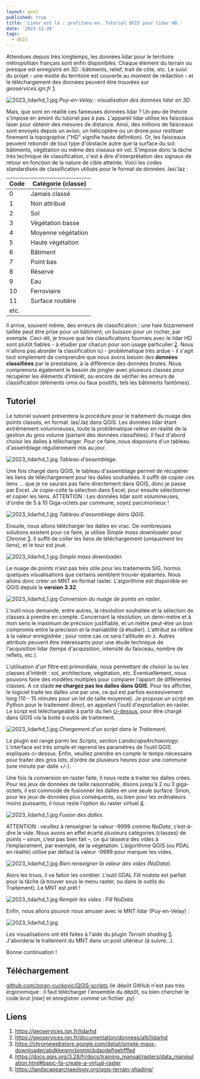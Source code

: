 ```yaml
---
layout: post
published: true
title: 'Lidar est là : profitons-en. Tutoriel QGIS pour lidar HD.'
date: '2023-12-26'
tags:
  - QGIS
---
```


Attendues depuis très longtemps, les données lidar pour le territoire métropolitain français sont enfin disponibles. Chaque élément du terrain ou presque est enregistré en 3D : bâtiments, relief, trait de côte, etc. Le suivi du projet - une moitié du territoire est couverte au moment de rédaction - et le téléchargement des données peuvent être trouvées sur *geoservices.ign.fr* [1].

![2023_lidarhd_1.jpg]({{site.baseurl}}/figures/2023_lidarhd_9.jpg)
*Puy-en-Velay : visualisation des données lidar en 3D.*

Mais, que sont en réalité ces fameuses données lidar ? Un peu de théorie s'impose en amont du tutoriel pas à pas. L'appareil lidar utilise les faisceaux laser pour obtenir des mesures de distance. Ainsi, des millions de faisceaux sont envoyés depuis un avion, un hélicoptère ou un drone pour restituer finement la topographie ("HD" signifie haute définition). Or, les faisceaux peuvent rebondir de tout type d'obstacle autre que la surface du sol: bâtiments, végétation ou même des oiseaux en vol. S'impose donc la tâche très technique de classification, c'est à dire d'interprétation des signaux de retour en fonction de la nature de cible atteinte. Voici les codes standardisés de classification utilisés pour le format de données .las/.laz :

| Code | Catégorie (classe) |
|------|--------------------|
| 0  | Jamais classé      |
| 1  | Non attribué       |
| 2  | Sol                |
| 3  |  Végétation basse  |
| 4  | Moyenne végétation |
| 5  | Haute végétation   |
| 6  | Bâtiment           |
| 7  | Point bas          |
| 8  | Réservé            |
| 9  | Eau                |
| 10 | Ferroviaire        |
| 11 | Surface routière   |
| etc. |

Il arrive, souvent même, des erreurs de classification ; une haie bizarrement taillée peut être prise pour un bâtiment, un buisson pour un rocher, par exemple. Ceci-dit, je trouve que les classifications fournies avec le lidar HD sont plutôt fiables - à étudier par chacun pour son usage particulier [2]. Nous n'allons pas aborder la classification ici - problématique très ardue - il s'agit tout simplement de comprendre que nous avons besoin des **données classifiées** par le prestataire, à la différence des données brutes. Nous comprenons également le besoin de jongler avec plusieurs classes pour récupérer les éléments d’intérêt, ou encore de vérifier les erreurs de classification (éléments omis ou faux positifs, tels les bâtiments fantômes).

## Tutoriel

Le tutoriel suivant présentera la procédure pour le traitement du nuage des points classés, en format .las/.laz dans QGIS. Les données lidar étant extrêmement volumineuses, toute la problématique relève en réalité de la gestion du gros volume (partant des données classifiées). Il faut d'abord choisir les dalles à télécharger. Pour ce faire, nous disposons d'un tableau d'assemblage régulièrement mis au jour.


![2023_lidarhd_1.jpg]({{site.baseurl}}/figures/2023_lidarhd_1.jpg)
*Tableau d'assemblage.*

Une fois chargé dans QGIS, le tableau d'assemblage permet de récupérer les liens de téléchargement pour les dalles souhaitées. Il suffit de copier ces liens ... que je ne saurais pas faire directement dans QGIS, donc je passe par Excel. Je copie-colle la sélection dans Excel, pour ensuite sélectionner et copier les liens. ATTENTION : Les données lidar sont volumineuses, d'ordre de 5 à 10 Giga-octets par commune, soyez parcimonieux !


![2023_lidarhd_1.jpg]({{site.baseurl}}/figures/2023_lidarhd_2.jpg)
*Tableau d'assemblage dans QGIS.*

Ensuite, nous allons télécharger les dalles en vrac. De nombreuses solutions existent pour ce faire, je utilise *Simple mass downloader* pour Chrome [3]. Il suffit de coller les liens de téléchargement (*uniquement les liens*), et le tour est joué.



![2023_lidarhd_1.jpg]({{site.baseurl}}/figures/2023_lidarhd_3.jpg)
*Simple mass downloader.*

Le nuage de points n'est pas très utile pour les traitements SIG, hormis quelques visualisations que certains semblent trouver épatantes. Nous allons donc créer un MNT en format raster. L'algorithme est disponible en QGIS depuis la **version 3.32**.


![2023_lidarhd_1.jpg]({{site.baseurl}}/figures/2023_lidarhd_3b.jpg)
*Conversion du nuage de points en raster.*

L'outil nous demande, entre autres, la résolution souhaitée et la sélection de classes à prendre en compte. Concernant la résolution, un demi-mètre et à mon sens le maximum de précision justifiable, et un mètre peut-être un bon compromis entre la précision et la maniabilité (à étudier). L'attribut se réfère à la valeur enregistrée ; pour notre cas ce sera l'altitude en z. Autres attributs peuvent être intéressants pour une étude technique de l'acquisition lidar (temps d'acquisition, intensité du faisceau, nombre de reflets, etc.).

L'utilisation d'un filtre est primordiale, nous permettant de choisir la ou les classes d'intérêt : sol, architecture, végétation, etc. Éventuellement, nous pouvons faire des modèles multiples pour comparer l'apport de différentes classes. A ce stade **ne chargez pas les dalles dans QGIS**. Pour les afficher, le logiciel traite les dalles une par une, ce qui est parfois excessivement long (10 - 15 minutes pour un lot de taille moyenne). Je propose un script en Python pour le traitement direct, en appelant l'outil d'exportation en raster. Le script est téléchargeable à partir du lien [ci-dessus](#Téléchargement), pour être chargé dans QGIS via la boite à outils de traitement.


![2023_lidarhd_1.jpg]({{site.baseurl}}/figures/2023_lidarhd_4.jpg)
*Chargement d'un script dans le Traitement.*

Le plugin est rangé parmi les *Scripts*, section *LandscapeArchaeology*. L’interface est très simple et reprend les paramètres de l’outil QGIS expliqués ci-dessus. Enfin, veuillez prendre en compte le temps nécessaire pour traiter des gros lots, d’ordre de plusieurs heures pour une commune (une minute par dalle +/-).

Une fois la conversion en raster faite, il nous reste à traiter les dalles crées. Pour les jeux de données de taille raisonnable, disons jusqu’à 2 ou 3 giga-octets, il est commode de fusionner les dalles en une seule surface. Sinon, pour les jeux de données plus conséquents, ou bien pour les ordinateurs moins puissants, il nous reste l’option du raster virtuel [4].


![2023_lidarhd_1.jpg]({{site.baseurl}}/figures/2023_lidarhd_5.jpg)
*Fusion des dalles.*

ATTENTION : veuillez à renseigner la valeur -9999 comme *NoData*, c’est-à-dire le vide. Nous avons en effet écarté plusieurs catégories (classes) de points – sinon, c’est pas bien fait –, ce qui laissera des vides à l’emplacement, par exemple, de la végétation. L’algorithme QGIS (ou PDAL en réalité) utilise par défaut la valeur -9999 pour marquer les vides.


![2023_lidarhd_1.jpg]({{site.baseurl}}/figures/2023_lidarhd_6.jpg)
*Bien renseigner la valeur des vides (NoData).*

Alors les trous, il va falloir les combler. L’outil GDAL *Fill nodata* est parfait pour la tâche (à trouver sous le menu raster, ou dans le outils du Traitement). Le MNT est prêt !


![2023_lidarhd_1.jpg]({{site.baseurl}}/figures/2023_lidarhd_7.jpg)
*Remplir les vides : Fill NoData.* 

Enfin, nous allons pouvoir nous amuser avec le MNT lidar (Puy-en-Velay) :

![2023_lidarhd_1.jpg]({{site.baseurl}}/figures/2023_lidarhd_8.jpg)


Les visualisations ont été faites à l'aide du plugin *Terrain shading* [5]. J'aborderai le traitement du MNT dans un post ultérieur (à suivre...).

Bonne continuation !

## Téléchargement 

[github.com/zoran-cuckovic/QGIS-scripts](https://github.com/zoran-cuckovic/QGIS-scripts/) (le dépôt GitHub n'est pas très érgonomique : il faut télécharger l'ensemble du dépôt, ou bien chercher le code brut [*raw*] et enregistrer comme un fichier .py)

## Liens
1. https://geoservices.ign.fr/lidarhd
2. https://geoservices.ign.fr/documentation/donnees/alti/lidarhd
3. https://chromewebstore.google.com/detail/simple-mass-downloader/abdkkegmcbiomijcbdaodaflgehfffed
4. https://docs.qgis.org/3.28/fr/docs/training_manual/rasters/data_manipulation.html#basic-fa-create-a-virtual-raster 
5. https://landscapearchaeology.org/qgis-terrain-shading/


[1]: https://geoservices.ign.fr/lidarhd
[2]: https://geoservices.ign.fr/documentation/donnees/alti/lidarhd
[3]: https://chromewebstore.google.com/detail/simple-mass-downloader/abdkkegmcbiomijcbdaodaflgehfffed
[4]: https://docs.qgis.org/3.28/fr/docs/training_manual/rasters/data_manipulation.html#basic-fa-create-a-virtual-raster 
[5]: https://landscapearchaeology.org/qgis-terrain-shading/
